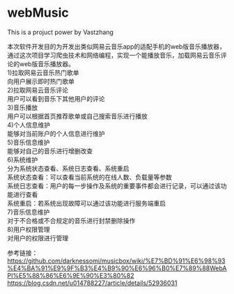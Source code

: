 # webMusic
This is a projuct power by Vastzhang

本次软件开发目的为开发出类似网易云音乐app的适配手机的web版音乐播放器，通过这次项目学习爬虫技术和网络编程，实现一个能播放音乐，加载网易云音乐评论的web版音乐播放器。  
1)拉取网易云音乐热门歌单  
  向用户展示即时热门歌单  
2)拉取网易云音乐评论  
  用户可以看到音乐下其他用户的评论  
3)音乐播放  
  用户可以根据首页推荐歌单或自己搜索音乐进行播放  
4)个人信息维护  
  能够对当前账户的个人信息进行维护  
5)音乐信息维护  
  能够对自己的音乐进行增删改查  
6)系统维护  
  分为系统状态查看、系统日志查看、系统重启  
  系统状态查看：可以查看当前系统的在线人数、负载量等参数  
  系统日志查看：用户的每一步操作及系统的重要事件都会进行记录，可以通过该功能进行查看  
  系统重启：若系统出现故障可以通过该功能进行服务端重启  
7)音乐信息维护  
  对于不合格或不合规定的音乐进行封禁删除操作  
8)用户权限管理  
  对用户的权限进行管理  

参考链接： https://github.com/darknessomi/musicbox/wiki/%E7%BD%91%E6%98%93%E4%BA%91%E9%9F%B3%E4%B9%90%E6%96%B0%E7%89%88WebAPI%E5%88%86%E6%9E%90%E3%80%82  
https://blog.csdn.net/u014788227/article/details/52936031

